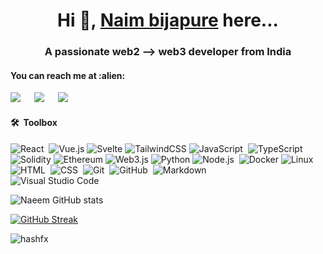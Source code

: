 <h1 align="center">Hi 👋,  <a href="http://naim-web.dev" target="blank">Naim bijapure</a> here...</h1> 
<h3 align="center">A passionate web2 --> web3 developer from India</h3>

<!-- Social Media Banners -->

<h4 align="left">You can reach me at :alien:</h4>

<p align="left" >
<a target="_blank" href="https://www.linkedin.com/in/naim-bijapure-614034126/"><img src="https://img.shields.io/badge/-LinkedIn-0077B5?style=for-the-badge&logo=Linkedin&logoColor=white"></img></a>
&emsp;
<a target="_blank" href="mailto:naimbijapure7407@gmail.com"
><img src="https://img.shields.io/badge/-Gmail-D14836?style=for-the-badge&logo=Gmail&logoColor=white"></img></a>
&emsp;
<a target="_blank" href="https://twitter.com/naim_1004"><img src="https://img.shields.io/badge/-Twitter-1DA1F2?style=for-the-badge&logo=Twitter&logoColor=white"></img></a>
</p>

<!-- Language and Tools -->

<h4 align="left">🛠 &nbsp;Toolbox </h4>

<div align="left">

![React](https://img.shields.io/badge/-React-05122A?style=flat&logo=react)&nbsp;
![Vue.js](https://img.shields.io/badge/vuejs-%2335495e.svg?style=for-the-badge&logo=vuedotjs&logoColor=%234FC08D)
![Svelte](https://img.shields.io/badge/svelte-%23f1413d.svg?style=for-the-badge&logo=svelte&logoColor=white)
![TailwindCSS](https://img.shields.io/badge/tailwindcss-%2338B2AC.svg?style=for-the-badge&logo=tailwind-css&logoColor=white)
![JavaScript](https://img.shields.io/badge/-JavaScript-05122A?style=flat&logo=javascript)&nbsp;
![TypeScript](https://img.shields.io/badge/typescript-%23007ACC.svg?style=for-the-badge&logo=typescript&logoColor=white)
![Solidity](https://img.shields.io/badge/Solidity-%23363636.svg?style=for-the-badge&logo=solidity&logoColor=white)
![Ethereum](https://img.shields.io/badge/Ethereum-3C3C3D?style=for-the-badge&logo=Ethereum&logoColor=white)
![Web3.js](https://img.shields.io/badge/web3.js-F16822?style=for-the-badge&logo=web3.js&logoColor=white)
![Python](https://img.shields.io/badge/python-3670A0?style=for-the-badge&logo=python&logoColor=ffdd54)
![Node.js](https://img.shields.io/badge/-Node.js-05122A?style=flat&logo=node.js)&nbsp;
![Docker](https://img.shields.io/badge/docker-%230db7ed.svg?style=for-the-badge&logo=docker&logoColor=white)
![Linux](https://img.shields.io/badge/Linux-FCC624?style=for-the-badge&logo=linux&logoColor=black)
![HTML](https://img.shields.io/badge/-HTML-05122A?style=flat&logo=HTML5)&nbsp;
![CSS](https://img.shields.io/badge/-CSS-05122A?style=flat&logo=CSS3&logoColor=1572B6)&nbsp;
![Git](https://img.shields.io/badge/-Git-05122A?style=flat&logo=git)&nbsp;
![GitHub](https://img.shields.io/badge/-GitHub-05122A?style=flat&logo=github)&nbsp;
![Markdown](https://img.shields.io/badge/-Markdown-05122A?style=flat&logo=markdown)\
![Visual Studio Code](https://img.shields.io/badge/-Visual%20Studio%20Code-05122A?style=flat&logo=visual-studio-code&logoColor=007ACC)&nbsp;

</div>

<!-- Github Statistics Cards -->

![Naeem GitHub stats](https://github-readme-stats.vercel.app/api?username=Naim-Bijapure&count_private=true&title_color=39FF14&show_icons=true&icon_color=ADD8E6&theme=dracula&include_all_commits=true&hide_rank=false&custom_title=@Naim-Bijapure-Github-stats)

[![GitHub Streak](https://github-readme-streak-stats.herokuapp.com?user=Naim-Bijapure&theme=tokyonight&hide_border=true&ring=1EE2BF&fire=E25525)](https://git.io/streak-stats)

<p align="left"> <img src="https://komarev.com/ghpvc/?username=Naim-Bijapure&label=Profile%20views&color=0e75b6&style=flat" alt="hashfx" /> </p>
